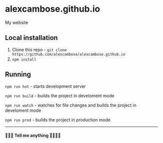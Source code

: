 # alexcambose.github.io
My website

## Local installation
1. Clone this repo - `git clone https://github.com/alexcambose/alexcambose.github.io`
2. `npm install`

## Running
`npm run hot` - starts development server

`npm run build` - builds the project in develoment mode

`npm run watch` - watches for file changes and builds the project in develoment mode

`npm run prod` - builds the project in production mode

---

#### :small_blue_diamond::small_blue_diamond::small_blue_diamond: Tell me anything :small_blue_diamond::small_blue_diamond::small_blue_diamond::small_blue_diamond:
